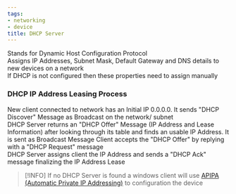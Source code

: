 ```yaml
---
tags:
- networking
- device
title: DHCP Server
---
```


Stands for Dynamic Host Configuration Protocol  
Assigns IP Addresses, Subnet Mask, Default Gateway and DNS details to new devices on a network  
If DHCP is not configured then these properties need to assign manually

### DHCP IP Address Leasing Process

New client connected to network has an Initial IP 0.0.0.0. It sends "DHCP Discover"  Message as Broadcast on the network/ subnet  
DHCP Server returns an "DHCP Offer" Message (IP Address and Lease Information) after looking through its table and finds an usable IP Address. It is sent as Broadcast Message
Client accepts the "DHCP Offer" by replying with a "DHCP Request" message  
DHCP Server assigns client the IP Address and sends a "DHCP Ack" message finalizing the IP Address Lease

 > [!INFO]
 > If no DHCP Server is found a windows client will use [APIPA (Automatic Private IP Addressing)](../layer-wise-concepts/network-layer-concepts/apipa-automatic-private-ip-addressing.md) to configuration the device